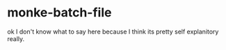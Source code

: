 # monke-batch-file
ok I don't know what to say here because I think its pretty self explanitory really. 
